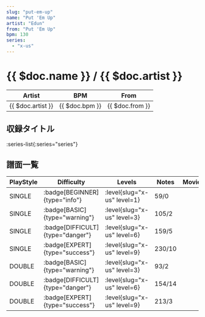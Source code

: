 ```yaml
---
slug: "put-em-up"
name: "Put 'Em Up"
artist: "Edun"
from: "Put 'Em Up"
bpm: 130
series:
  - "x-us"
---
```


# {{ $doc.name }} / {{ $doc.artist }}

|Artist|BPM|From|
|------|---|----|
|{{ $doc.artist }}|{{ $doc.bpm }}|{{ $doc.from }}|

## 収録タイトル

:series-list{:series="series"}

## 譜面一覧

|PlayStyle|Difficulty|Levels|Notes|Movie|
|---------|----------|------|-----|-----|
|SINGLE| :badge[BEGINNER]{type="info"}|<div class="field is-grouped is-grouped-multiline"> :level{slug="x-us" level=1}</div>|59/0||
|SINGLE| :badge[BASIC]{type="warning"}|<div class="field is-grouped is-grouped-multiline"> :level{slug="x-us" level=3}</div>|105/2||
|SINGLE| :badge[DIFFICULT]{type="danger"}|<div class="field is-grouped is-grouped-multiline"> :level{slug="x-us" level=6}</div>|159/5||
|SINGLE| :badge[EXPERT]{type="success"}|<div class="field is-grouped is-grouped-multiline"> :level{slug="x-us" level=9}</div>|230/10||
|DOUBLE| :badge[BASIC]{type="warning"}|<div class="field is-grouped is-grouped-multiline"> :level{slug="x-us" level=3}</div>|93/2||
|DOUBLE| :badge[DIFFICULT]{type="danger"}|<div class="field is-grouped is-grouped-multiline"> :level{slug="x-us" level=6}</div>|154/14||
|DOUBLE| :badge[EXPERT]{type="success"}|<div class="field is-grouped is-grouped-multiline"> :level{slug="x-us" level=9}</div>|213/3||
